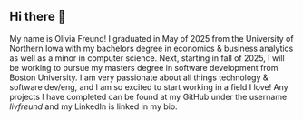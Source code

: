 ## Hi there 👋

My name is Olivia Freund! I graduated in May of 2025 from the University of Northern Iowa with my bachelors degree in economics & business analytics as well as a minor in computer science. 
Next, starting in fall of 2025, I will be working to pursue my masters degree in software development from Boston University. I am very passionate
about all things technology & software dev/eng, and I am so excited to start working in a field I love! Any projects I have completed can be found at my GitHub under the 
username _livfreund_ and my LinkedIn is linked in my bio. 


